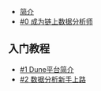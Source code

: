 * [简介](README.md)
* [#0 成为链上数据分析师](教程前序/readme.md)

## 入门教程

* [#1 Dune平台简介](03-platform/dune.md)
* [#2 数据分析新手上路](02_get_started/readme.md)

